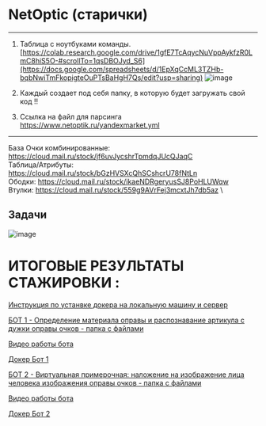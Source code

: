 # NetOptic (старички)
--------------------------------

1. Таблица с ноутбуками команды.
[https://colab.research.google.com/drive/1gfE7TcAqycNuVppAykfzR0LmC8hiS5O-#scrollTo=1qsDBOJyd_S6](https://docs.google.com/spreadsheets/d/1EpXqCcML3TZHb-bqbNwiTmFkopigteOuPTsBaHgH7Qs/edit?usp=sharing)
![image](https://github.com/Mikhail-068/NetOptic/assets/82748554/e57ae08f-5f7c-46ae-a6f9-d200c14aa3ef)


2. Каждый создает под себя папку, в которую будет загружать свой код !!

3. Ссылка на файл для парсинга
https://www.netoptik.ru/yandexmarket.yml
----------------------------------
База
Очки комбинированные: https://cloud.mail.ru/stock/jf6uvJycshrTpmdqJUcQJaqC \
Таблица/Атрибуты: https://cloud.mail.ru/stock/bGzHVSXcQhSCshcrU78fNtLn \
Ободки: https://cloud.mail.ru/stock/ikaeNDRgeryusSJ8PoHLUWqw \
Втулки: https://cloud.mail.ru/stock/559g9AVrFej3mcxtJh7db5az \

Задачи 
---------------
![image](https://github.com/Mikhail-068/NetOptic/assets/82748554/3085b746-cff6-431c-8b3a-a8e17b251e41)

# ИТОГОВЫЕ РЕЗУЛЬТАТЫ СТАЖИРОВКИ :

[Инструкция по устанвке докера на локальную машину и сервер](https://drive.google.com/file/d/1F8xUr6QrHOxqi09EDL5ujbgPnoDcGx2n/view?usp=sharing)

[БОТ 1 - Определение материала оправы и распознавание артикула с дужки оправы очков - папка с файлами](https://drive.google.com/drive/folders/1teBlmqQ_75PcCjjiHTkHUxR7l8MVnLzV?usp=sharing)

[Видео работы бота](https://drive.google.com/drive/folders/1teBlmqQ_75PcCjjiHTkHUxR7l8MVnLzV?usp=sharing)

[Докер Бот 1](https://drive.google.com/file/d/1GRZtsqmamuCdV25aA8HbMuOVsWnRQygX/view?usp=sharing)

[БОТ 2 - Виртуальная примерочная: наложение на изображение лица человека изображения оправы очков - папка с файлами](https://drive.google.com/drive/folders/1v4ipZL9SGS9Bhwdz9-4dhDUlWK8qtWxx?usp=sharing)

[Видео работы бота](https://drive.google.com/file/d/1HcxGa9GeZ7N_rsIKlp8dQdtus-0kOdcD/view?usp=sharing)

[Докер Бот 2](https://drive.google.com/file/d/1bHbbudqWnyStAvAW7BdnxnZRER27IiQI/view?usp=sharing)



